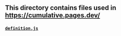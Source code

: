 ## This directory contains files used in <a href="https://cumulative.pages.dev/">https://cumulative.pages.dev/</a>

### <a href="https://github.com/OWelton-Rosie/JS-lib/blob/main/Cumulative/definition.js">`definition.js`</a>


